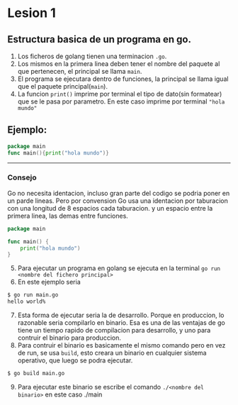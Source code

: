# Lesion 1
## Estructura basica de un programa en go.

1. Los ficheros de golang tienen una terminacion `.go`.
2. Los mismos en la primera linea deben tener el nombre del paquete al
que pertenecen, el principal se llama `main`.
3. El programa se ejecutara dentro de funciones, la principal se llama igual
que el paquete principal(`main`).
4. La funcion `print()` imprime por terminal el tipo de dato(sin formatear)
que se le pasa por parametro. En este caso imprime por terminal `"hola mundo"`

## Ejemplo:
```go
package main
func main(){print("hola mundo")}
```
---
### Consejo
Go no necesita identacion, incluso gran parte del codigo se podria poner en un
parde lineas.
Pero por convension Go usa una identacion por taburacion con una longitud de 8
espacios cada taburacion. y un espacio entre la primera linea, las demas entre
funciones.

```go
package main

func main() {
	print("hola mundo")
}
```

5. Para ejecutar un programa en golang se ejecuta en la terminal `go run <nombre del fichero principal>`
6. En este ejemplo seria
```bash
$ go run main.go
hello world%
```

7. Esta forma de ejecutar seria la de desarrollo. Porque en produccion, lo
razonable seria compilarlo en binario.
Esa es una de las ventajas de go tiene un tiempo rapido de compilacion para
desarrollo, y uno para contruir el binario para produccion.
8. Para contruir el binario es basicamente el mismo comando pero en vez de run,
se usa `build`, esto creara un binario en cualquier sistema operativo, que
luego se podra ejecutar.
```bash
$ go build main.go
```

9. Para ejecutar este binario se escribe el comando `./<nombre del binario>` en
este caso ./main
